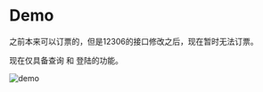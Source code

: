 # Demo
之前本来可以订票的，但是12306的接口修改之后，现在暂时无法订票。

现在仅具备查询 和 登陆的功能。

![demo](http://7xpbra.com1.z0.glb.clouddn.com/12306ForMac1.png)
